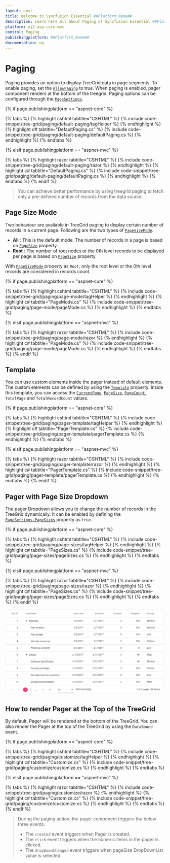 ```yaml
---
layout: post
title: Welcome to Syncfusion Essential ##Platform_Name##
description: Learn here all about Paging of Syncfusion Essential ##Platform_Name## widgets based on HTML5 and jQuery.
platform: ej2-asp-core-mvc
control: Paging
publishingplatform: ##Platform_Name##
documentation: ug
---
```



# Paging

Paging provides an option to display TreeGrid data in page segments. To enable paging, set the [`AllowPaging`](https://help.syncfusion.com/cr/cref_files/aspnetcore-js2/Syncfusion.EJ2~Syncfusion.EJ2.TreeGrid.TreeGrid~AllowPaging.html) to true. When paging is enabled, pager component renders at the bottom of the treegrid.
Paging options can be configured through the [`PageSettings`](https://help.syncfusion.com/cr/cref_files/aspnetcore-js2/Syncfusion.EJ2~Syncfusion.EJ2.TreeGrid.TreeGrid~PageSettings.html).

{% if page.publishingplatform == "aspnet-core" %}

{% tabs %}
{% highlight cshtml tabtitle="CSHTML" %}
{% include code-snippet/tree-grid/paging/default-paging/tagHelper %}
{% endhighlight %}
{% highlight c# tabtitle="DefaultPaging.cs" %}
{% include code-snippet/tree-grid/paging/default-paging/defaultPaging.cs %}
{% endhighlight %}
{% endtabs %}

{% elsif page.publishingplatform == "aspnet-mvc" %}

{% tabs %}
{% highlight razor tabtitle="CSHTML" %}
{% include code-snippet/tree-grid/paging/default-paging/razor %}
{% endhighlight %}
{% highlight c# tabtitle="DefaultPaging.cs" %}
{% include code-snippet/tree-grid/paging/default-paging/defaultPaging.cs %}
{% endhighlight %}
{% endtabs %}
{% endif %}



> You can achieve better performance by using treegrid paging to fetch only a pre-defined number of records from the data source.

## Page Size Mode

Two behaviour are available in TreeGrid paging to display certain number of records in a current page. Following are the two types of [`PageSizeMode`](https://help.syncfusion.com/cr/cref_files/aspnetcore-js2/Syncfusion.EJ2~Syncfusion.EJ2.TreeGrid.TreeGridPageSettings~PageSizeMode.html).

* **All** : This is the default mode. The number of records in a page is based on [`PageSize`](https://help.syncfusion.com/cr/cref_files/aspnetcore-js2/Syncfusion.EJ2~Syncfusion.EJ2.TreeGrid.TreeGridPageSettings~PageSize.html) property.
* **Root** : The number of root nodes or the 0th level records to be displayed per page is based on [`PageSize`](https://help.syncfusion.com/cr/cref_files/aspnetcore-js2/Syncfusion.EJ2~Syncfusion.EJ2.TreeGrid.TreeGridPageSettings~PageSize.html) property.

With [`PageSizeMode`](https://help.syncfusion.com/cr/cref_files/aspnetcore-js2/Syncfusion.EJ2~Syncfusion.EJ2.TreeGrid.TreeGridPageSettings~PageSizeMode.html) property as `Root`, only the root level or the 0th level records are considered in records count.

{% if page.publishingplatform == "aspnet-core" %}

{% tabs %}
{% highlight cshtml tabtitle="CSHTML" %}
{% include code-snippet/tree-grid/paging/page-mode/tagHelper %}
{% endhighlight %}
{% highlight c# tabtitle="PageMode.cs" %}
{% include code-snippet/tree-grid/paging/page-mode/pageMode.cs %}
{% endhighlight %}
{% endtabs %}

{% elsif page.publishingplatform == "aspnet-mvc" %}

{% tabs %}
{% highlight razor tabtitle="CSHTML" %}
{% include code-snippet/tree-grid/paging/page-mode/razor %}
{% endhighlight %}
{% highlight c# tabtitle="PageMode.cs" %}
{% include code-snippet/tree-grid/paging/page-mode/pageMode.cs %}
{% endhighlight %}
{% endtabs %}
{% endif %}



## Template

You can use custom elements inside the pager instead of default elements.
The custom elements can be defined by using the [`Template`](https://help.syncfusion.com/cr/cref_files/aspnetcore-js2/Syncfusion.EJ2~Syncfusion.EJ2.TreeGrid.TreeGridPageSettings~Template.html) property.
Inside this template, you can access the [`CurrentPage`](https://help.syncfusion.com/cr/cref_files/aspnetcore-js2/Syncfusion.EJ2~Syncfusion.EJ2.TreeGrid.TreeGridPageSettings~CurrentPage.html), [`PageSize`](https://help.syncfusion.com/cr/cref_files/aspnetcore-js2/Syncfusion.EJ2~Syncfusion.EJ2.TreeGrid.TreeGridPageSettings~PageSize.html), [`PageCount`](https://help.syncfusion.com/cr/cref_files/aspnetcore-js2/Syncfusion.EJ2~Syncfusion.EJ2.TreeGrid.TreeGridPageSettings~PageCount.html), `TotalPage` and `TotalRecordCount` values.

{% if page.publishingplatform == "aspnet-core" %}

{% tabs %}
{% highlight cshtml tabtitle="CSHTML" %}
{% include code-snippet/tree-grid/paging/pager-template/tagHelper %}
{% endhighlight %}
{% highlight c# tabtitle="PagerTemplate.cs" %}
{% include code-snippet/tree-grid/paging/pager-template/pagerTemplate.cs %}
{% endhighlight %}
{% endtabs %}

{% elsif page.publishingplatform == "aspnet-mvc" %}

{% tabs %}
{% highlight razor tabtitle="CSHTML" %}
{% include code-snippet/tree-grid/paging/pager-template/razor %}
{% endhighlight %}
{% highlight c# tabtitle="PagerTemplate.cs" %}
{% include code-snippet/tree-grid/paging/pager-template/pagerTemplate.cs %}
{% endhighlight %}
{% endtabs %}
{% endif %}



## Pager with Page Size Dropdown

The pager Dropdown allows you to change the number of records in the TreeGrid dynamically. It can be enabled by defining the [`PageSettings.PageSizes`](https://help.syncfusion.com/cr/cref_files/aspnetcore-js2/Syncfusion.EJ2~Syncfusion.EJ2.TreeGrid.TreeGridPageSettings~PageSizes.html) property as `true`.

{% if page.publishingplatform == "aspnet-core" %}

{% tabs %}
{% highlight cshtml tabtitle="CSHTML" %}
{% include code-snippet/tree-grid/paging/page-sizes/tagHelper %}
{% endhighlight %}
{% highlight c# tabtitle="PageSizes.cs" %}
{% include code-snippet/tree-grid/paging/page-sizes/pageSizes.cs %}
{% endhighlight %}
{% endtabs %}

{% elsif page.publishingplatform == "aspnet-mvc" %}

{% tabs %}
{% highlight razor tabtitle="CSHTML" %}
{% include code-snippet/tree-grid/paging/page-sizes/razor %}
{% endhighlight %}
{% highlight c# tabtitle="PageSizes.cs" %}
{% include code-snippet/tree-grid/paging/page-sizes/pageSizes.cs %}
{% endhighlight %}
{% endtabs %}
{% endif %}



![Page size dropdown](images/pagesizes.png)

## How to render Pager at the Top of the TreeGrid

By default, Pager will be rendered at the bottom of the TreeGrid. You can also render the Pager at the top of the TreeGrid by using the `DataBound` event.

{% if page.publishingplatform == "aspnet-core" %}

{% tabs %}
{% highlight cshtml tabtitle="CSHTML" %}
{% include code-snippet/tree-grid/paging/customize/tagHelper %}
{% endhighlight %}
{% highlight c# tabtitle="Customize.cs" %}
{% include code-snippet/tree-grid/paging/customize/customize.cs %}
{% endhighlight %}
{% endtabs %}

{% elsif page.publishingplatform == "aspnet-mvc" %}

{% tabs %}
{% highlight razor tabtitle="CSHTML" %}
{% include code-snippet/tree-grid/paging/customize/razor %}
{% endhighlight %}
{% highlight c# tabtitle="Customize.cs" %}
{% include code-snippet/tree-grid/paging/customize/customize.cs %}
{% endhighlight %}
{% endtabs %}
{% endif %}



> During the paging action, the pager component triggers the below three events.
> * The `created` event triggers when Pager is created.
> * The `click` event triggers when the numeric items in the pager is clicked.
> * The `dropDownChanged` event triggers when pageSize DropDownList value is selected.